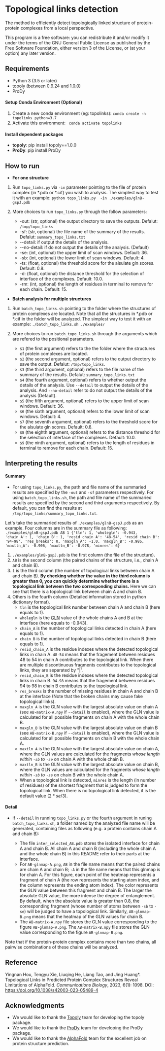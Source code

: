 # Topological links detection

The method to efficiently detect topologically linked structure of protein-protein complexes from a local perspective.

This program is a free software: you can redistribute it and/or modify it under the terms of the GNU General Public License as published by the Free Software Foundation, either version 3 of the License, or (at your option) any later version.

## Requirements

* Python 3 (3.5 or later)
* topoly (between 0.9.24 and 1.0.0)
* ProDy


#### Setup Conda Environment (Optional)

1. Create a new conda environment (eg: topolinks):  ```conda create -n topolinks python=3.7 ```
2. Activate this environment: ``` conda activate topolinks```

#### Install dependent packages

*   **topoly**: pip install topoly==1.0.0
*   **ProDy**: pip install ProDy


## How to run

*  **For one structure**
  
1. Run ```topo_links.py``` via ```-in``` parameter pointing to the file of protein complex (in *.pdb or *.cif)  you wish to analysis. The simplest way to test it with an example:
   ```python topo_links.py  -in ./examples/glnB-gspJ.pdb```

2. More choices to run ```topo_links.py``` through the follow parameters:
   * -out: (str, optional) the output directory to save the outputs. Defalut: ```/tmp/topo_links```
   * -sf: (str, optional) the file name of the summary of the results. Defalut: ```summary_topo_links.txt```
   * --detail: if output the details of the analysis.
   * --no-detail: if do not output the details of the analysis. (Default)
   * -se: (int, optional) the upper limit of scan windows. Default: 36.
   * -sb: (int, optional) the lower limit of scan windows. Default: 4.
   * -ts: (float, optional) the threshold score for the alsulate gln scores. Default: 0.8.
   * -d: (float, optional) the distance threshold for the selection of interface of the complexes. Default: 10.0.
   * -rm: (int, optional) the length of residues in terminal to remove for each chain. Default: 15.

*  **Batch analysis for multiple structures**

1. Run ```batch_topo_links.sh``` pointing to the folder where the structures of protein complexes are located. Note that all the structures in  *.pdb or *.cif in the folder will be analyzed. The simplest way to test it with an example: 
  ```./batch_topo_links.sh ./examples/```

2. More choices to run ```batch_topo_links.sh``` through the arguments which are refered to the positional parameters.
   
   * ```$1``` (the first argument) refers to the  the folder where the structures of protein complexes are located.
   * ```$2``` (the second argument, optional) refers to the output directory to save the output. Defalut: ```/tmp/topo_links```.
   * ```$3``` (the third argument, optional) refers to the file name of the summary of the results. Defalut: ```summary_topo_links.txt```
   * ```$4``` (the fourth argument, optional) refers to whether output the details of the analysis. Use ```--detail``` to  output the details of the analysis. And ```--no-detail``` refer to do not output the details of the analysis (Default).
   *  ```$5``` (the fifth argument, optional) refers to the upper limit of scan windows. Default: 36.
   *  ```$6``` (the sixth argument, optional) refers to the lower limit of scan windows. Default: 4.
   *  ```$7``` (the seventh argument, optional) refers to the threshold score for the alsulate gln scores. Default: 0.8.
   *  ```$8``` (the eighth argument, optional) refers to the distance threshold for the selection of interface of the complexes. Default: 10.0.
   *  ```$9``` (the ninth argument, optional) refers to the length of residues in terminal to remove for each chain. Default: 15.


## Interpreting the results

#### Summary

* For using ```topo_links.py```, the path and file name of the summaried results are specified by the ```-out``` and ```-sf``` parameters respectively. For using ```batch_topo_links.sh```, the path and file name of the summaried results are specified by the second and third arguments respectively. By default, you can find the results at ```/tmp/topo_links/summary_topo_links.txt```.
  
Let's take the summaried results of ```./examples/glnB-gspJ.pdb``` as an example. Four columns are in the summary file as following: 
```./examples/glnB-gspJ.pdb AB 1 {'tln': 1, 'wholegln': -0.943, 'chain_A': 1, 'chain_B': 1, 'resid_chain_A': '48-54', 'resid_chain_B': '94-98', 'res_breaks': 0, 'maxgln_A': -1.0, 'maxgln_B': -0.986, 'maxtln_A': -0.906, 'maxtln_B': -0.978, 'minres': 6}```

1. ```./examples/glnB-gspJ.pdb``` is the first column (the file of the structure).
2. ```AB``` is the second column (the paired chains of the structure, i.e., chain A and chain B).
3. ```1``` is the third column (the number of topological links between chain A and chain B). **By checking whether the value in the third column is greater than 0, you can quickly determine whether there is a topological link between the two corresponding chains.** Here we can see that there is a topological link between chain A and chain B.
4. Others is the fourth column (Detailed information stored in python dictionary format).
   * ```tln``` is the **t**opological **l**ink **n**umber between chain A and chain B (here equals to 1).
   * ```wholegln``` is the [GLN](https://en.wikipedia.org/wiki/Linking_number) value of the whole chains A and B at the interface (here equals to -0.943).
   * ```chain_A``` is the number of topological links detected in chain A (here equals to 1).
   * ```chain_B``` is the number of topological links detected in chain B (here equals to 1).
   * ```resid_chain_A``` is the residue indexes where the detected topological links in chain A. ```48-54``` means that the fragement between residues 48 to 54 in chain A contributes to the topological link. When there are multiple discontinuous fragments contributes to the topological links, they are separated by "|".
   * ```resid_chain_B``` is the residue indexes where the detected topological links in chain B. ```94-98``` means that the fragement between residues 94 to 98 in chain B contributes to the topological link.
   * ```res_breaks``` is the number of missing residues in chain A and chain B at the interface (Note that the broken chains may cause fake topological links).
   * ```maxgln_A``` is the GLN value with the largest absolute value on chain A (see ```AB-matrix-A.npy``` if ```--detail``` is enabled), where the GLN value is calculated for all possible fragments on chain A with the whole chain B.
   * ```maxgln_B``` is the GLN value with the largest absolute value on chain B (see ```AB-matrix-B.npy``` if ```--detail``` is enabled), where the GLN value is calculated for all possible fragments on chain B with the whole chain A.
   * ```maxtln_A``` is the GLN value with the largest absolute value on chain A, where the GLN values are calculated for the fragments _whose length within ```-sb``` to ```-se```_ on chain A with the whole chain B.
   * ```maxtln_B``` is the GLN value with the largest absolute value on chain B, where the GLN values are calculated for the fragments _whose length within ```-sb``` to ```-se```_ on chain B with the whole chain A.
   * When a topological link is detected, ```minres``` is the length (in number of residues) of the shortest fragment that is judged to form the topological link. When there is no topological link detected, it is the default value ($2*se/3$).



#### Detail

* If ```--detail``` in running ```topo_links.py``` or the fourth argument in runing ```batch_topo_links.sh```, a folder named by the analyzed file name will be generated, containing files as following (e.g. a protein contains chain A and chain B):
  
  * The file ```inter_selected_AB.pdb``` stores the isolated interface for chain A and chain B. All chain A and chain B (including the whole chain A and the whole chain B) in this README refer to their parts at the interface.
  * For ```AB-glnmap-A.png```, ```AB``` in the file name means that the paired chains are chain A and chain B; ```-A``` in the file name means that this glnmap is for chain A. For this figure, each point of the heatmap represents a fragment of chain A (the row represents the starting atom index, and the column represents the ending atom index). The color represents the GLN value between this fragment and chain B. The larger the absolute GLN value, the more intense the degree of entanglement. By default, when the absolute value is greater than 0.8, the corresponding fragment (whose number of atoms between ```-sb``` to ```-se```) will be judged to have a topological link. Similarly, ```AB-glnmap-B.png``` means that the heatmap of the GLN values for chain B.
  * The ```AB-matrix-A.npy``` file stores the GLN value corresponding to the figure ```AB-glnmap-A.png```. The ```AB-matrix-B.npy``` file stores the GLN value corresponding to the figure ```AB-glnmap-B.png```.


Note that if the protein-protein complex contains more than two chains, all pairwise combinations of these chains will be analyzed.


## Reference

Yingnan Hou, Tengyu Xie, Liuqing He, Liang Tao, and Jing Huang*. Topological Links in Predicted Protein Complex Structures Reveal Limitations of AlphaFold. *Communications Biology*, 2023, 6(1): 1098. DOI: https://doi.org/10.1038/s42003-023-05489-4
  



## Acknowledgments

* We would like to thank the [Topoly](https://topoly.cent.uw.edu.pl/#) team for developing the topoly package.
* We would like to thank the [ProDy](http://prody.csb.pitt.edu/index.html) team for developing the ProDy package.
* We would like to thank the [AlphaFold](https://github.com/deepmind/alphafold) team for the excellent job on protein structure prediction.

